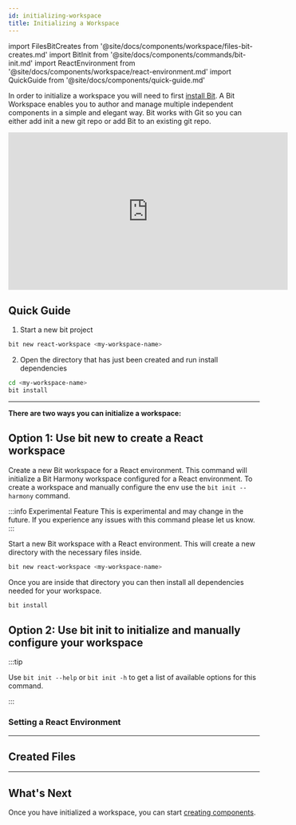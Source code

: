 ```yaml
---
id: initializing-workspace
title: Initializing a Workspace
---
```


import FilesBitCreates from '@site/docs/components/workspace/files-bit-creates.md'
import BitInit from '@site/docs/components/commands/bit-init.md'
import ReactEnvironment from '@site/docs/components/workspace/react-environment.md'
import QuickGuide from '@site/docs/components/quick-guide.md'

In order to initialize a workspace you will need to first [install Bit](installing-bit). A Bit Workspace enables you to author and manage multiple independent components in a simple and elegant way. Bit works with Git so you can either add init a new git repo or add Bit to an existing git repo.

<iframe width="560" height="315" src="https://www.youtube.com/embed/7afMBwj5fR4?start=135" title="Let's Build with Bit" frameborder="0" allow="accelerometer; autoplay; clipboard-write; encrypted-media; gyroscope; picture-in-picture" allowfullscreen></iframe>

## Quick Guide

<QuickGuide />

1. Start a new bit project

```bash
bit new react-workspace <my-workspace-name>
```

2. Open the directory that has just been created and run install dependencies

```bash
cd <my-workspace-name>
bit install
```

---

**There are two ways you can initialize a workspace:**

## Option 1: Use bit new to create a React workspace

Create a new Bit workspace for a React environment. This command will initialize a Bit Harmony workspace configured for a React environment. To create a workspace and manually configure the env use the `bit init --harmony` command.

:::info Experimental Feature
This is experimental and may change in the future. If you experience any issues with this command please let us know.
:::

Start a new Bit workspace with a React environment. This will create a new directory with the necessary files inside.

```bash
bit new react-workspace <my-workspace-name>
```

Once you are inside that directory you can then install all dependencies needed for your workspace.

```bash
bit install
```

## Option 2: Use bit init to initialize and manually configure your workspace

<BitInit />

:::tip

Use `bit init --help` or `bit init -h` to get a list of available options for this command.

:::

### Setting a React Environment

<ReactEnvironment />

---

## Created Files

<FilesBitCreates />

---

## What's Next

Once you have initialized a workspace, you can start [creating components](creating-components).
